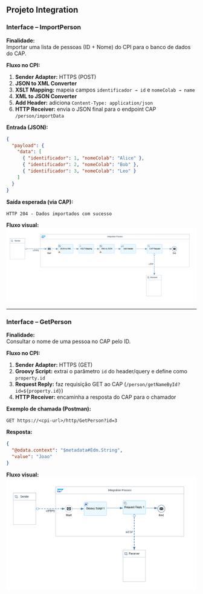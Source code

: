 ## Projeto Integration

### **Interface – ImportPerson**

**Finalidade:**  
Importar uma lista de pessoas (ID + Nome) do CPI para o banco de dados do CAP.

**Fluxo no CPI:**
1. **Sender Adapter:** HTTPS (POST)
2. **JSON to XML Converter**
3. **XSLT Mapping:** mapeia campos `identificador → id` e `nomeColab → name`
4. **XML to JSON Converter**
5. **Add Header:** adiciona `Content-Type: application/json`
6. **HTTP Receiver:** envia o JSON final para o endpoint CAP `/person/importData`

**Entrada (JSON):**
```json
{
  "payload": {
    "data": [
      { "identificador": 1, "nomeColab": "Alice" },
      { "identificador": 2, "nomeColab": "Bob" },
      { "identificador": 3, "nomeColab": "Leo" }
    ]
  }
}
```

**Saída esperada (via CAP):**
```
HTTP 204 - Dados importados com sucesso
```
**Fluxo visual:**
![Interface ImportPerson](Interface-ImportPerson.png)

---

### **Interface – GetPerson**

**Finalidade:**  
Consultar o nome de uma pessoa no CAP pelo ID.

**Fluxo no CPI:**
1. **Sender Adapter:** HTTPS (GET)
2. **Groovy Script:** extrai o parâmetro `id` do header/query e define como `property.id`
3. **Request Reply:** faz requisição GET ao CAP (`/person/getNameById?id=${property.id}`)
4. **HTTP Receiver:** encaminha a resposta do CAP para o chamador

**Exemplo de chamada (Postman):**
```
GET https://<cpi-url>/http/GetPerson?id=3
```

**Resposta:**
```json
{
  "@odata.context": "$metadata#Edm.String",
  "value": "Joao"
}
```
**Fluxo visual:**
![Interface GetPerson](Interface-GetPerson.png)
